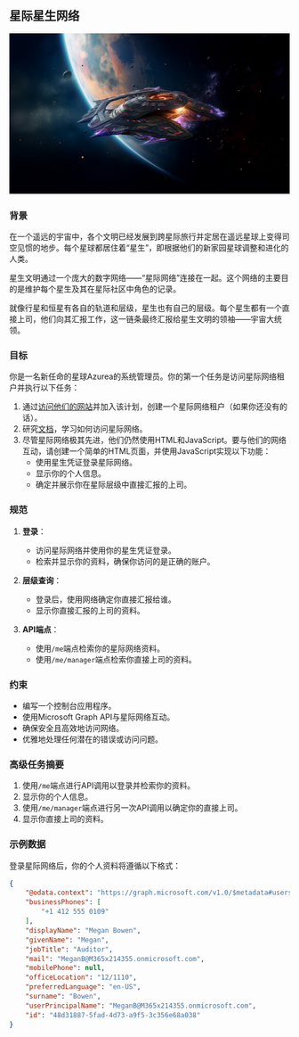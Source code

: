 ## 星际星生网络

<a href="#">
    <img src="../../../Images/starborn.jpg" style="width: 830px" />
</a>

### 背景

在一个遥远的宇宙中，各个文明已经发展到跨星际旅行并定居在遥远星球上变得司空见惯的地步。每个星球都居住着“星生”，即根据他们的新家园星球调整和进化的人类。

星生文明通过一个庞大的数字网络——“星际网络”连接在一起。这个网络的主要目的是维护每个星生及其在星际社区中角色的记录。

就像行星和恒星有各自的轨道和层级，星生也有自己的层级。每个星生都有一个直接上司，他们向其汇报工作，这一链条最终汇报给星生文明的领袖——宇宙大统领。

### 目标

你是一名新任命的星球Azurea的系统管理员。你的第一个任务是访问星际网络租户并执行以下任务：

1. 通过[访问他们的网站](https://developer.microsoft.com/microsoft-365/dev-program)并加入该计划，创建一个星际网络租户（如果你还没有的话）。
1. 研究[文档](https://learn.microsoft.com/training/paths/m365-msgraph-fundamentals/)，学习如何访问星际网络。
1. 尽管星际网络极其先进，他们仍然使用HTML和JavaScript。要与他们的网络互动，请创建一个简单的HTML页面，并使用JavaScript实现以下功能：
    - 使用星生凭证登录星际网络。
    - 显示你的个人信息。
    - 确定并展示你在星际层级中直接汇报的上司。

### 规范

1. **登录**：
    - 访问星际网络并使用你的星生凭证登录。
    - 检索并显示你的资料，确保你访问的是正确的账户。

1. **层级查询**：
    - 登录后，使用网络确定你直接汇报给谁。
    - 显示你直接汇报的上司的资料。

1. **API端点**：
    - 使用`/me`端点检索你的星际网络资料。
    - 使用`/me/manager`端点检索你直接上司的资料。

### 约束

- 编写一个控制台应用程序。
- 使用Microsoft Graph API与星际网络互动。
- 确保安全且高效地访问网络。
- 优雅地处理任何潜在的错误或访问问题。

### 高级任务摘要

1. 使用`/me`端点进行API调用以登录并检索你的资料。
2. 显示你的个人信息。
3. 使用`/me/manager`端点进行另一次API调用以确定你的直接上司。
4. 显示你直接上司的资料。

### 示例数据

登录星际网络后，你的个人资料将遵循以下格式：

```json
{
    "@odata.context": "https://graph.microsoft.com/v1.0/$metadata#users/$entity",
    "businessPhones": [
        "+1 412 555 0109"
    ],
    "displayName": "Megan Bowen",
    "givenName": "Megan",
    "jobTitle": "Auditor",
    "mail": "MeganB@M365x214355.onmicrosoft.com",
    "mobilePhone": null,
    "officeLocation": "12/1110",
    "preferredLanguage": "en-US",
    "surname": "Bowen",
    "userPrincipalName": "MeganB@M365x214355.onmicrosoft.com",
    "id": "48d31887-5fad-4d73-a9f5-3c356e68a038"
}
```